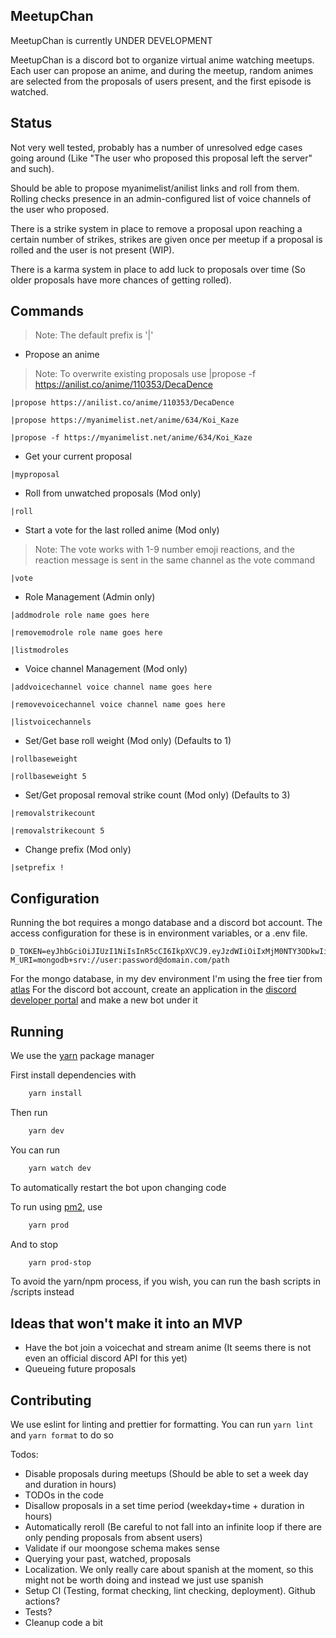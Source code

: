 ## MeetupChan

MeetupChan is currently UNDER DEVELOPMENT

MeetupChan is a discord bot to organize virtual anime watching meetups. Each user can propose an anime, and during the meetup, random animes are selected from the proposals of users present, and the first episode is watched.

## Status

Not very well tested, probably has a number of unresolved edge cases going around (Like "The user who proposed this proposal left the server" and such).

Should be able to propose myanimelist/anilist links and roll from them. Rolling checks presence in an admin-configured list of voice channels of the user who proposed.

There is a strike system in place to remove a proposal upon reaching a certain number of strikes, strikes are given once per meetup if a proposal is rolled and the user is not present (WIP).

There is a karma system in place to add luck to proposals over time (So older proposals have more chances of getting rolled).

## Commands

> Note: The default prefix is '|'

- Propose an anime

> Note: To overwrite existing proposals use |propose -f https://anilist.co/anime/110353/DecaDence

`|propose https://anilist.co/anime/110353/DecaDence`

`|propose https://myanimelist.net/anime/634/Koi_Kaze`

`|propose -f https://myanimelist.net/anime/634/Koi_Kaze`

- Get your current proposal

`|myproposal`

- Roll from unwatched proposals (Mod only)

`|roll`

- Start a vote for the last rolled anime (Mod only)

> Note: The vote works with 1-9 number emoji reactions, and the reaction message is sent in the same channel as the vote command

`|vote`

- Role Management (Admin only)

`|addmodrole role name goes here`

`|removemodrole role name goes here`

`|listmodroles`

- Voice channel Management (Mod only)

`|addvoicechannel voice channel name goes here`

`|removevoicechannel voice channel name goes here`

`|listvoicechannels`

- Set/Get base roll weight (Mod only) (Defaults to 1)

`|rollbaseweight`

`|rollbaseweight 5`

- Set/Get proposal removal strike count (Mod only) (Defaults to 3)

`|removalstrikecount`

`|removalstrikecount 5`

- Change prefix (Mod only)

`|setprefix !`

## Configuration

Running the bot requires a mongo database and a discord bot account. The access configuration for these is in environment variables, or a .env file.

```
D_TOKEN=eyJhbGciOiJIUzI1NiIsInR5cCI6IkpXVCJ9.eyJzdWIiOiIxMjM0NTY3ODkwIiwibmFtZSI6IkpvaG4gRG9lIiwiYWRtaW4iOnRydWV9.TJVA95OrM7E2cBab30RMHrHDcEfxjoYZgeFONFh7HgQ
M_URI=mongodb+srv://user:password@domain.com/path
```

For the mongo database, in my dev environment I'm using the free tier from [atlas](https://cloud.mongodb.com)
For the discord bot account, create an application in the [discord developer portal](https://discord.com/developers) and make a new bot under it

## Running

We use the [yarn](https://yarnpkg.com/) package manager

First install dependencies with

```sh
    yarn install
```

Then run

```sh
    yarn dev
```

You can run

```sh
    yarn watch dev
```

To automatically restart the bot upon changing code

To run using [pm2](https://pm2.keymetrics.io/), use

```sh
    yarn prod
```

And to stop

```sh
    yarn prod-stop
```

To avoid the yarn/npm process, if you wish, you can run the bash scripts in /scripts instead

## Ideas that won't make it into an MVP

- Have the bot join a voicechat and stream anime (It seems there is not even an official discord API for this yet)
- Queueing future proposals

## Contributing

We use eslint for linting and prettier for formatting. You can run `yarn lint` and `yarn format` to do so

Todos:

- Disable proposals during meetups (Should be able to set a week day and duration in hours)
- TODOs in the code
- Disallow proposals in a set time period (weekday+time + duration in hours)
- Automatically reroll (Be careful to not fall into an infinite loop if there are only pending proposals from absent users)
- Validate if our moongose schema makes sense
- Querying your past, watched, proposals
- Localization. We only really care about spanish at the moment, so this might not be worth doing and instead we just use spanish
- Setup CI (Testing, format checking, lint checking, deployment). Github actions?
- Tests?
- Cleanup code a bit
